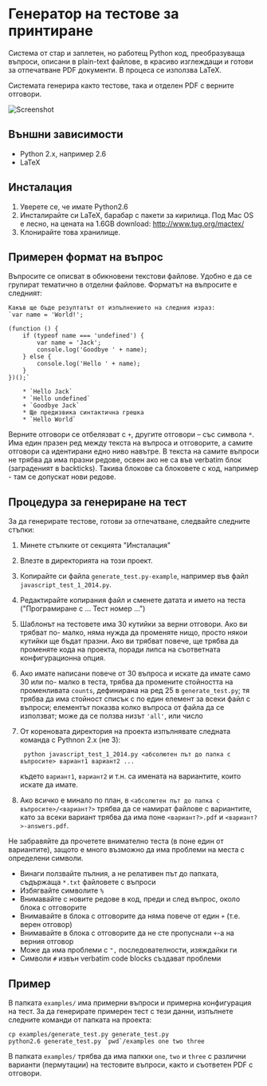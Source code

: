 # Генератор на тестове за принтиране

Система от стар и заплетен, но работещ Python код, преобразуваща въпроси,
описани в plain-text файлове, в красиво изглеждащи и готови за отпечатване PDF
документи. В процеса се използва LaTeX.

Системата генерира както тестове, така и отделен PDF с верните отговори.

![Screenshot](http://fmi.github.io/printable-tests-generator/generated_test.png)

## Външни зависимости

* Python 2.x, например 2.6
* LaTeX

## Инсталация

1. Уверете се, че имате Python2.6
2. Инсталирайте си LaTeX, барабар с пакети за кирилица. Под Mac OS е лесно, на
   цената на 1.6GB download: http://www.tug.org/mactex/
3. Клонирайте това хранилище.

## Примерен формат на въпрос

Въпросите се описват в обикновени текстови файлове. Удобно е да се групират
тематично в отделни файлове. Форматът на въпросите е следният:

    Какъв ще бъде резултатът от изпълнението на следния израз:
    `var name = 'World!';

    (function () {
        if (typeof name === 'undefined') {
            var name = 'Jack';
            console.log('Goodbye ' + name);
        } else {
            console.log('Hello ' + name);
        }
    })();`

        * `Hello Jack`
        * `Hello undefined`
        + `Goodbye Jack`
        * Ще предизвика синтактична грешка
        * `Hello World`

Верните отговори се отбелязват с `+`, другите отговори – със символа `*`. Има
един празен ред между текста на въпроса и отговорите, а самите отговори са
идентирани едно ниво навътре. В текста на самите въпроси не трябва да има
празни редове, освен ако не са във verbatim блок (заграденият в backticks).
Такива блокове са блоковете с код, например - там се допускат нови редове.

## Процедура за генериране на тест

За да генерирате тестове, готови за отпечатване, следвайте следните стъпки:

1. Минете стъпките от секцията "Инсталация"
2. Влезте в директорията на този проект.
3. Копирайте си файла `generate_test.py-example`, например във файл
   `javascript_test_1_2014.py`.
4. Редактирайте копирания файл и сменете датата и името на теста ("Програмиране
   с ... Тест номер ...")
5. Шаблонът на тестовете има 30 кутийки за верни отговори. Ако ви трябват по-
   малко, няма нужда да променяте нищо, просто някои кутийки ще бъдат празни.
   Ако ви трябват повече, ще трябва да променяте кода на проекта, поради липса
   на съответната конфигурационна опция.
6. Ако имате написани повече от 30 въпроса и искате да имате само 30 или по-
   малко в теста, трябва да промените стойността на променливата `counts`,
   дефинирана на ред 25 в `generate_test.py`; тя трябва да има стойност списък
   с по един елемент за всеки файл с въпроси; елементът показва колко въпроса
   от файла да се използват; може да се ползва низът `'all'`, или число
7. От кореновата директория на проекта изпълнявате следната команда с Pythnon
   2.x (не 3):

        python javascript_test_1_2014.py <абсолютен път до папка с въпросите> вариант1 вариант2 ...

    където `вариант1`, `вариант2` и т.н. са имената на вариантите, които искате
    да имате.
8. Ако всичко е минало по план, в `<абсолютен път до папка с въпросите>/<вариант?>`
   трябва да се намират файлове с вариантите, като за всеки вариант трябва да
   има поне `<вариант?>.pdf` и `<вариант?>-answers.pdf`.

Не забравяйте да прочетете внимателно теста (в поне един от вариантите), защото
е много възможно да има проблеми на места с определени символи.

* Винаги ползвайте пълния, а не релативен път до папката, съдържаща `*.txt` файловете с въпроси
* Избягвайте символите `%`
* Внимавайте с новите редове в код, преди и след въпрос, около блока с отговорите
* Внимавайте в блока с отговорите да няма повече от един `+` (т.е. верен отговор)
* Внимавайте в блока с отговорите да не сте пропуснали `+`-а на верния отговор
* Може да има проблеми с `",` последователности, изяждайки ги
* Символи `#` извън verbatim code blocks създават проблеми

## Пример

В папката `examples/` има примерни въпроси и примерна конфигурация на тест. За
да генерирате примерен тест с тези данни, изпълнете следните команди от папката
на проекта:

    cp examples/generate_test.py generate_test.py
    python2.6 generate_test.py `pwd`/examples one two three

В папката `examples/` трябва да има папкки `one`, `two` и `three` с различни
варианти (пермутации) на тестовите въпроси, както и съответен PDF с отговори.
